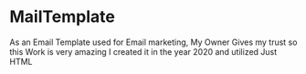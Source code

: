 # MailTemplate
 As an Email Template used for Email marketing, My Owner Gives my trust so this  Work  is very amazing I created it in the year 2020 and utilized Just  HTML  
